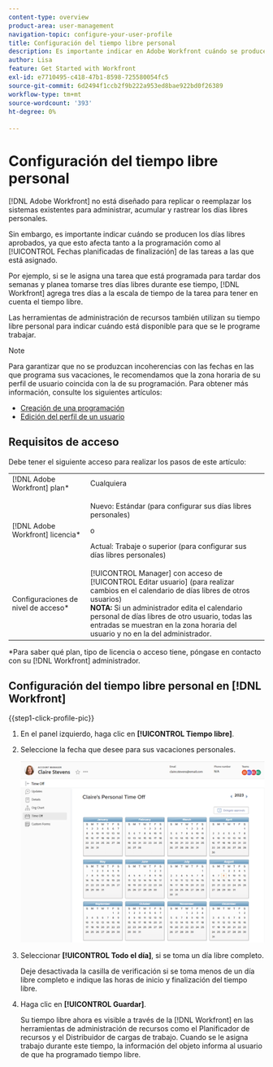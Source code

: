 ```yaml
---
content-type: overview
product-area: user-management
navigation-topic: configure-your-user-profile
title: Configuración del tiempo libre personal
description: Es importante indicar en Adobe Workfront cuándo se produce el tiempo libre aprobado, ya que esto afecta a la programación y afecta a las fechas de finalización planificadas de las tareas a las que está asignado.
author: Lisa
feature: Get Started with Workfront
exl-id: e7710495-c418-47b1-8598-725580054fc5
source-git-commit: 6d2494f1ccb2f9b222a953ed8bae922bd0f26389
workflow-type: tm+mt
source-wordcount: '393'
ht-degree: 0%

---
```


# Configuración del tiempo libre personal

[!DNL Adobe Workfront] no está diseñado para replicar o reemplazar los sistemas existentes para administrar, acumular y rastrear los días libres personales.

Sin embargo, es importante indicar cuándo se producen los días libres aprobados, ya que esto afecta tanto a la programación como al [!UICONTROL Fechas planificadas de finalización] de las tareas a las que está asignado.

Por ejemplo, si se le asigna una tarea que está programada para tardar dos semanas y planea tomarse tres días libres durante ese tiempo, [!DNL Workfront] agrega tres días a la escala de tiempo de la tarea para tener en cuenta el tiempo libre.

Las herramientas de administración de recursos también utilizan su tiempo libre personal para indicar cuándo está disponible para que se le programe trabajar.

>[!NOTE]
>
>Para garantizar que no se produzcan incoherencias con las fechas en las que programa sus vacaciones, le recomendamos que la zona horaria de su perfil de usuario coincida con la de su programación. Para obtener más información, consulte los siguientes artículos:
>
>* [Creación de una programación](../../../administration-and-setup/set-up-workfront/configure-timesheets-schedules/create-schedules.md)
>* [Edición del perfil de un usuario](../../../administration-and-setup/add-users/create-and-manage-users/edit-a-users-profile.md)
>

## Requisitos de acceso

Debe tener el siguiente acceso para realizar los pasos de este artículo:

<table style="table-layout:auto"> 
 <col> 
 </col> 
 <col> 
 </col> 
 <tbody> 
  <tr> 
   <td role="rowheader">[!DNL Adobe Workfront] plan*</td> 
   <td>Cualquiera</td> 
  </tr> 
  <tr> 
   <td role="rowheader">[!DNL Adobe Workfront] licencia*</td> 
   <td> <p>Nuevo: Estándar (para configurar sus días libres personales)</p>
        <p>o</p>
        <p>Actual: Trabaje o superior (para configurar sus días libres personales)</p> </td>
  </tr> 
  <tr> 
   <td role="rowheader">Configuraciones de nivel de acceso*</td> 
   <td>[!UICONTROL Manager] con acceso de [!UICONTROL Editar usuario] (para realizar cambios en el calendario de días libres de otros usuarios)<br>
   <strong>NOTA:</strong> Si un administrador edita el calendario personal de días libres de otro usuario, todas las entradas se muestran en la zona horaria del usuario y no en la del administrador.</td> 
  </tr> 
 </tbody> 
</table>

&#42;Para saber qué plan, tipo de licencia o acceso tiene, póngase en contacto con su [!DNL Workfront] administrador.

## Configuración del tiempo libre personal en [!DNL Workfront]

{{step1-click-profile-pic}}

1. En el panel izquierdo, haga clic en **[!UICONTROL Tiempo libre]**.
1. Seleccione la fecha que desee para sus vacaciones personales.

   ![Calendario personal de tiempo libre](assets/personal-time-off-calendar.png)

1. Seleccionar **[!UICONTROL Todo el día]**, si se toma un día libre completo.

   Deje desactivada la casilla de verificación si se toma menos de un día libre completo e indique las horas de inicio y finalización del tiempo libre.

1. Haga clic en **[!UICONTROL Guardar]**.

   Su tiempo libre ahora es visible a través de la [!DNL Workfront] en las herramientas de administración de recursos como el Planificador de recursos y el Distribuidor de cargas de trabajo. Cuando se le asigna trabajo durante este tiempo, la información del objeto informa al usuario de que ha programado tiempo libre.
